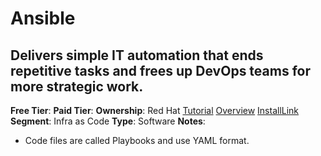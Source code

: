 # Ansible
## Delivers simple IT automation that ends repetitive tasks and frees up DevOps teams for more strategic work.
**Free Tier**: 
**Paid Tier**: 
**Ownership**: Red Hat
[Tutorial](https://codingbee.net/ansible/ansible-a-hello-world-playbook)
[Overview](https://www.ansible.com/overview/how-ansible-works?hsLang=en-us)
[InstallLink](https://docs.ansible.com/ansible/latest/installation_guide/index.html)
**Segment**: Infra as Code
**Type**: Software
**Notes**: 
- Code files are called Playbooks and use YAML format.

